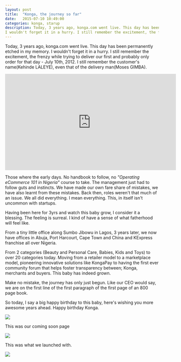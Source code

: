 ```yaml
---
layout: post
title:  "Konga, the journey so far"
date:   2015-07-10 10:49:00
categories: konga, starup
description: Today, 3 years ago, konga.com went live. This day has been permanently etched in my memory.
I wouldn't forget it in a hurry. I still remember the excitement, the frenzy while trying to deliver our first and probably only order for that day - July 10th, 2012. I still remember the customer's name(Kehinde LALEYE), even that of the delivery man(Moses GIMBA)..
---
```


<p>Today, 3 years ago, konga.com went live. This day has been permanently etched in my memory.
I wouldn't forget it in a hurry. I still remember the excitement, the frenzy while trying to deliver our first and probably only order for that day - July 10th, 2012. I still remember the customer's name(Kehinde LALEYE), even that of the delivery man(Moses GIMBA).</p>

<p>
	<iframe width="560" height="315" src="https://www.youtube.com/embed/6EATRiY19H0" frameborder="0" allowfullscreen></iframe>
</p>

<p>Those where the early days. No handbook to follow, no <em>"Operating eCommerce 101 in Nigeria"</em> course to take. The management just had to follow guts and instincts. We have made our own fare share of mistakes, we have also learnt from these mistakes. Back then, roles weren't that much of an issue. We all did everything. I mean everything. This, in itself isn't uncommon with startups.</p>

<p>Having been here for 3yrs and watch this baby grow, I consider it a blessing. The feeling is surreal.
I kind of have a sense of what fatherhood will feel like.</p>

<p>From a tiny little office along Sumbo Jibowu in Lagos, 3 years later, we now have offices in Abuja, Port Harcourt, Cape Town and China and KExpress franchise all over Nigeria.</p>

<p>From 2 categories (Beauty and Personal Care, Babies, Kids and Toys) to over 20 categories today. Moving from a retailer model to a marketplace model, pioneering innovative solutions like KongaPay to having the first ever community forum that helps foster transparency between; Konga, merchants and buyers.
This baby has indeed grown.</p>

<p>Make no mistake, the journey has only just begun. Like our CEO would say, we are on the first line of the first paragraph of the first page of an 800 page book.</p>

<p>So today, I say a big happy birthday to this baby, here's wishing you more awesome years ahead.
Happy birthday Konga.</p>


<p>
	<img src="{{ site.url }}/assets/article_images/konga-journey/konga.png"/>
</p>

This was our coming soon page

<p>
	<img src="{{ site.url }}/assets/article_images/konga-journey/1.png"/>
</p>

This was what we launched with.

<p>
	<img src="{{ site.url }}/assets/article_images/konga-journey/2.png"/>
</p>
